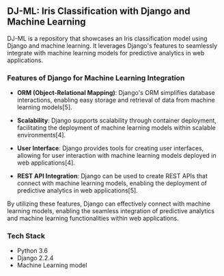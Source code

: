 ## DJ-ML: Iris Classification with Django and Machine Learning

DJ-ML is a repository that showcases an Iris classification model using Django and machine learning. It leverages Django's features to seamlessly integrate with machine learning models for predictive analytics in web applications.

### Features of Django for Machine Learning Integration

- **ORM (Object-Relational Mapping)**: Django's ORM simplifies database interactions, enabling easy storage and retrieval of data from machine learning models[5].
  
- **Scalability**: Django supports scalability through container deployment, facilitating the deployment of machine learning models within scalable environments[4].

- **User Interface**: Django provides tools for creating user interfaces, allowing for user interaction with machine learning models deployed in web applications[4].

- **REST API Integration**: Django can be used to create REST APIs that connect with machine learning models, enabling the deployment of predictive analytics in web applications[5].

By utilizing these features, Django can effectively connect with machine learning models, enabling the seamless integration of predictive analytics and machine learning functionalities within web applications.

### Tech Stack

- Python 3.6
- Django 2.2.4
- Machine Learning model 